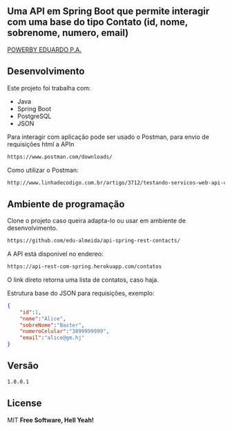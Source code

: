 ##  Uma API em Spring Boot que permite interagir com uma base do tipo Contato (id, nome, sobrenome, numero, email)
[POWERBY EDUARDO P.A.](http://instagram.com/bytubaraum)

## Desenvolvimento

Este projeto foi trabalha com:

- Java
- Spring Boot
- PostgreSQL
- JSON

Para interagir com aplicação pode ser usado o Postman, para envio de requisições html a APIn
```sh
https://www.postman.com/downloads/
```
Como utilizar o Postman:
```sh
http://www.linhadecodigo.com.br/artigo/3712/testando-servicos-web-api-com-postman.aspx
```

## Ambiente de programação
Clone o projeto caso queira adapta-lo ou usar em ambiente de desenvolvimento.

```sh
https://github.com/edu-almeida/api-spring-rest-contacts/
```

A API está disponivel no endereo:
```sh
https://api-rest-com-spring.herokuapp.com/contatos
```
O link direto retorna uma lista de contatos, caso haja.

Estrutura base do JSON para requisições, exemplo:
~~~json
{
    "id":1,
    "nome":"Alice",
    "sobreNome":"Baster",
    "numeroCelular":"3899999999",
    "email":"alice@gm.hj"
}
~~~

## Versão

```sh
1.0.0.1
```

## License

MIT
**Free Software, Hell Yeah!**
